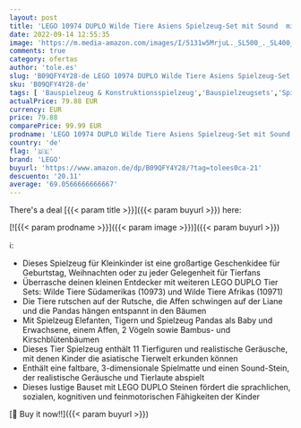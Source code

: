 ```yaml
---
layout: post
title: 'LEGO 10974 DUPLO Wilde Tiere Asiens Spielzeug-Set mit Sound  mit Tierfiguren und Steine für Kleinkinder von 2-5 Jahren mit Spielmatte'
date: 2022-09-14 12:55:35
image: 'https://m.media-amazon.com/images/I/5131w5MrjuL._SL500_._SL400_.jpg'
comments: true
category: ofertas
author: 'tole.es'
slug: 'B09QFY4Y28-de LEGO 10974 DUPLO Wilde Tiere Asiens Spielzeug-Set mit...'
sku: 'B09QFY4Y28-de'
tags: [ 'Bauspielzeug & Konstruktionsspielzeug','Bauspielzeugsets','Spielzeug','Spielzeugfiguren & Spielsets','Tierfiguren für Kinder','lego','🇩🇪', ]
actualPrice: 79.88 EUR
currency: EUR
price: 79.88
comparePrice: 99.99 EUR
prodname: 'LEGO 10974 DUPLO Wilde Tiere Asiens Spielzeug-Set mit Sound  mit Tierfiguren und Steine für Kleinkinder von 2-5 Jahren mit Spielmatte'
country: 'de'
flag: '🇩🇪'
brand: 'LEGO'
buyurl: 'https://www.amazon.de/dp/B09QFY4Y28/?tag=tolees0ca-21'
descuento: '20.11'
average: '69.0566666666667'
---
```


There's a deal [{{< param title >}}]({{< param buyurl >}})  here:

[![{{< param prodname >}}]({{< param image >}})]({{< param buyurl >}})

ℹ️:

- Dieses Spielzeug für Kleinkinder ist eine großartige Geschenkidee für Geburtstag, Weihnachten oder zu jeder Gelegenheit für Tierfans
- Überrasche deinen kleinen Entdecker mit weiteren LEGO DUPLO Tier Sets: Wilde Tiere Südamerikas (10973) und Wilde Tiere Afrikas (10971)
- Die Tiere rutschen auf der Rutsche, die Affen schwingen auf der Liane und die Pandas hängen entspannt in den Bäumen
- Mit Spielzeug Elefanten, Tigern und Spielzeug Pandas als Baby und Erwachsene, einem Affen, 2 Vögeln sowie Bambus- und Kirschblütenbäumen
- Dieses Tier Spielzeug enthält 11 Tierfiguren und realistische Geräusche, mit denen Kinder die asiatische Tierwelt erkunden können
- Enthält eine faltbare, 3-dimensionale Spielmatte und einen Sound-Stein, der realistische Geräusche und Tierlaute abspielt
- Dieses lustige Bauset mit LEGO DUPLO Steinen fördert die sprachlichen, sozialen, kognitiven und feinmotorischen Fähigkeiten der Kinder

[🛒 Buy it now!!]({{< param buyurl >}})

